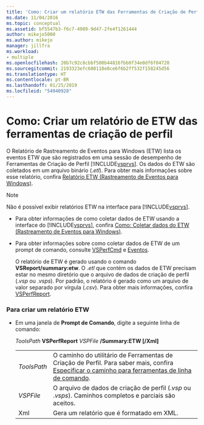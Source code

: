 ```yaml
---
title: 'Como: Criar um relatório ETW das Ferramentas de Criação de Perfil | Microsoft Docs'
ms.date: 11/04/2016
ms.topic: conceptual
ms.assetid: bf5547b3-f6c7-4989-9d47-2fe4f1261444
author: mikejo5000
ms.author: mikejo
manager: jillfra
ms.workload:
- multiple
ms.openlocfilehash: 20b7c92c8cbbf500b44816fbb0f34e0df6f04720
ms.sourcegitcommit: 2193323efc608118e0ce6f6b2ff532f158245d56
ms.translationtype: HT
ms.contentlocale: pt-BR
ms.lasthandoff: 01/25/2019
ms.locfileid: "54940928"
---
```

# <a name="how-to-create-a-profiling-tools-etw-report"></a>Como: Criar um relatório de ETW das ferramentas de criação de perfil
O Relatório de Rastreamento de Eventos para Windows (ETW) lista os eventos ETW que são registrados em uma sessão de desempenho de Ferramentas de Criação de Perfil [!INCLUDE[vsprvs](../code-quality/includes/vsprvs_md.md)]. Os dados do ETW são coletados em um arquivo binário (.*etl*). Para obter mais informações sobre esse relatório, confira [Relatório ETW (Rastreamento de Eventos para Windows)](../profiling/event-tracing-for-windows-etw-report.md).  
  
> [!NOTE]
>  Não é possível exibir relatórios ETW na interface para [!INCLUDE[vsprvs](../code-quality/includes/vsprvs_md.md)].  
  
- Para obter informações de como coletar dados de ETW usando a interface do [!INCLUDE[vsprvs](../code-quality/includes/vsprvs_md.md)], confira [Como: Coletar dados do ETW (Rastreamento de Eventos para Windows)](../profiling/how-to-collect-event-tracing-for-windows-etw-data.md).  
  
- Para obter informações sobre como coletar dados de ETW de um prompt de comando, consulte [VSPerfCmd](../profiling/vsperfcmd.md) e [Eventos](../profiling/events-vsperfcmd.md).  
  
  O relatório de ETW é gerado usando o comando **VSReport/summary:etw**. O .*etl* que contém os dados de ETW precisam estar no mesmo diretório que o arquivo de dados de criação de perfil (.*vsp* ou .*vsps*). Por padrão, o relatório é gerado como um arquivo de valor separado por vírgula (.*csv*). Para obter mais informações, confira [VSPerfReport](../profiling/vsperfreport.md).  
  
### <a name="to-generate-an-etw-report"></a>Para criar um relatório ETW  
  
-   Em uma janela de **Prompt de Comando**, digite a seguinte linha de comando:  
  
     *ToolsPath* **VSPerfReport** *VSPFile*  **/Summary:ETW [/Xml]**  
  
    |||  
    |-|-|  
    |*ToolsPath*|O caminho do utilitário de Ferramentas de Criação de Perfil. Para saber mais, confira [Especificar o caminho para ferramentas de linha de comando](../profiling/specifying-the-path-to-profiling-tools-command-line-tools.md).|  
    |*VSPFile*|O arquivo de dados de criação de perfil (.*vsp* ou .*vsps*). Caminhos completos e parciais são aceitos.|  
    |Xml|Gera um relatório que é formatado em XML.|
